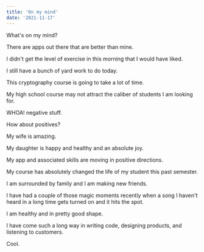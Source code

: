 ```yaml
---
title: 'On my mind'
date: '2021-11-17'
---
```


What's on my mind?

There are apps out there that are better than mine.

I didn't get the level of exercise in this morning that I would have liked.

I still have a bunch of yard work to do today.

This cryptography course is going to take a lot of time.

My high school course may not attract the caliber of students I am looking for.

WHOA! negative stuff.

How about positives?

My wife is amazing.

My daughter is happy and healthy and an absolute joy.

My app and associated skills are moving in positive directions.

My course has absolutely changed the life of my student this past semester.

I am surrounded by family and I am making new friends.

I have had a couple of those magic moments recently when a song I haven't heard in a long time gets turned on and it hits the spot.

I am healthy and in pretty good shape.

I have come such a long way in writing code, designing products, and listening to customers.

Cool.